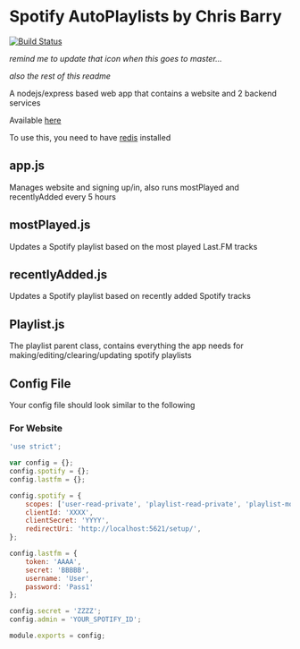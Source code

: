 # Spotify AutoPlaylists by Chris Barry
[![Build Status](https://travis-ci.org/ChrisW-B/spotifyPlaylists.svg?branch=react)](https://travis-ci.org/ChrisW-B/spotifyPlaylists)

_remind me to update that icon when this goes to master..._

_also the rest of this readme_

A nodejs/express based web app that contains a website and 2 backend services

Available [here](http://spotifyapps.chriswbarry.com/ "SpotifyApps")

To use this, you need to have [redis](http://redis.io/topics/quickstart) installed

## app.js
Manages website and signing up/in, also runs mostPlayed and recentlyAdded every 5 hours

## mostPlayed.js
Updates a Spotify playlist based on the most played Last.FM tracks

## recentlyAdded.js
Updates a Spotify playlist based on recently added Spotify tracks

## Playlist.js
The playlist parent class, contains everything the app needs for making/editing/clearing/updating spotify playlists

## Config File
Your config file should look similar to the following

### For Website
```javascript
'use strict';

var config = {};
config.spotify = {};
config.lastfm = {};

config.spotify = {
    scopes: ['user-read-private', 'playlist-read-private', 'playlist-modify-private', 'playlist-modify-public', 'user-library-read'],
    clientId: 'XXXX',
    clientSecret: 'YYYY',
    redirectUri: 'http://localhost:5621/setup/',
};

config.lastfm = {
    token: 'AAAA',
    secret: 'BBBBB',
    username: 'User',
    password: 'Pass1'
};

config.secret = 'ZZZZ';
config.admin = 'YOUR_SPOTIFY_ID';

module.exports = config;

```

